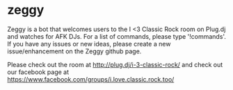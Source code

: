 zeggy
=====

Zeggy is a bot that welcomes users to the I <3 Classic Rock room on Plug.dj and watches for AFK DJs. For a list of commands, please type '!commands'. If you have any issues or new ideas, please create a new issue/enhancement on the Zeggy github page.

Please check out the room at http://plug.dj/i-3-classic-rock/ and check out our facebook page at https://www.facebook.com/groups/i.love.classic.rock.too/
